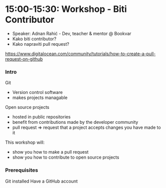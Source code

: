 # 15:00-15:30: Workshop - Biti Contributor
- Speaker: Adnan Rahić - Dev, teacher & mentor @ Bookvar
- Kako biti contributor?
- Kako napraviti pull request?

https://www.digitalocean.com/community/tutorials/how-to-create-a-pull-request-on-github

### Intro
Git 
- Version control software 
- makes projects managable

Open source projects 
- hosted in public repositories
- benefit from contributions made by the developer community
- pull request => request that a project accepts changes you have made to it

This workshop will:
- show you how to make a pull request
- show you how to contribute to open source projects

### Prerequisites
Git installed
Have a GitHub account
